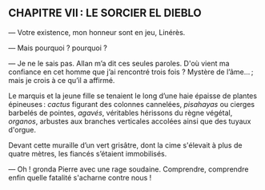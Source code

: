 ## CHAPITRE VII : LE SORCIER EL DIEBLO

— Votre existence, mon honneur sont en jeu, Linérès.

— Mais pourquoi ? pourquoi ?

— Je ne le sais pas. Allan m’a dit ces seules paroles. D'où vient ma confiance en cet homme que j’ai rencontré trois fois ? Mystère de l’âme... ; mais je crois à ce qu’il a affirmé.

Le marquis et la jeune fille se tenaient le long d’une haie épaisse de plantes
épineuses : _cactus_ figurant des colonnes cannelées, _pisahayas_ ou cierges
barbelés de pointes, _agavés_, véritables hérissons du règne végétal, _organos_, arbustes aux branches verticales accolées ainsi que des tuyaux d'orgue.

Devant cette muraille d’un vert grisâtre, dont la cime s'élevait à plus de
quatre mètres, les fiancés s’étaient immobilisés.

— Oh ! gronda Pierre avec une rage soudaine. Comprendre, comprendre
enfin quelle fatalité s'acharne contre nous !
